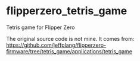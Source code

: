 # flipperzero_tetris_game
Tetris game for Flipper Zero

The original source code is not mine. It comes from: https://github.com/jeffplang/flipperzero-firmware/tree/tetris_game/applications/tetris_game
